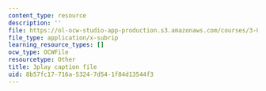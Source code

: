 ```yaml
---
content_type: resource
description: ''
file: https://ol-ocw-studio-app-production.s3.amazonaws.com/courses/3-091sc-introduction-to-solid-state-chemistry-fall-2010/8b57fc17716a53247d541f84d13544f3_FwIKZIWJfg8.srt
file_type: application/x-subrip
learning_resource_types: []
ocw_type: OCWFile
resourcetype: Other
title: 3play caption file
uid: 8b57fc17-716a-5324-7d54-1f84d13544f3
---
```

